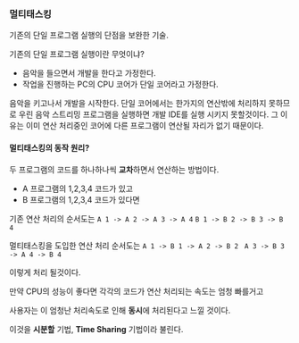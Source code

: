 ### 멀티태스킹
기존의 단일 프로그램 실행의 단점을 보완한 기술.

기존의 단일 프로그램 실행이란 무엇이냐?
* 음악을 들으면서 개발을 한다고 가정한다.
* 작업을 진행하는 PC의 CPU 코어가 단일 코어라고 가정한다.

음악을 키고나서 개발을 시작한다. 단일 코어에서는 한가지의 연산밖에 처리하지 못하므로
우린 음악 스트리밍 프로그램을 실행하면 개발 IDE를 실행 시키지 못할것이다. 
그 이유는 이미 연산 처리중인 코어에 다른 프로그램이 연산될 자리가 없기 때문이다.

#### 멀티태스킹의 동작 원리?
두 프로그램의 코드를 하나하나씩 **교차**하면서 연산하는 방법이다.

* A 프로그램의 1,2,3,4 코드가 있고
* B 프로그램의 1,2,3,4 코드가 있다면

기존 연산 처리의 순서도는 
`A 1 -> A 2 -> A 3 -> A 4` 
`B 1 -> B 2 -> B 3 -> B 4`

멀티태스킹을 도입한 연산 처리 순서도는 
`A 1 -> B 1 -> A 2 -> B 2 `
`A 3 -> B 3 -> A 4 -> B 4 `

이렇게 처리 될것이다.

만약 CPU의 성능이 좋다면 각각의 코드가 연산 처리되는 속도는 엄청 빠를거고

사용자는 이 엄청난 처리속도로 인해 **동시**에 처리된다고 느낄 것이다.

이것을 **시분할** 기법, **Time Sharing** 기법이라 불린다.